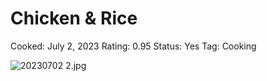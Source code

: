 # Chicken & Rice

Cooked: July 2, 2023
Rating: 0.95
Status: Yes
Tag: Cooking

![20230702 2.jpg](20230702_2.jpg)